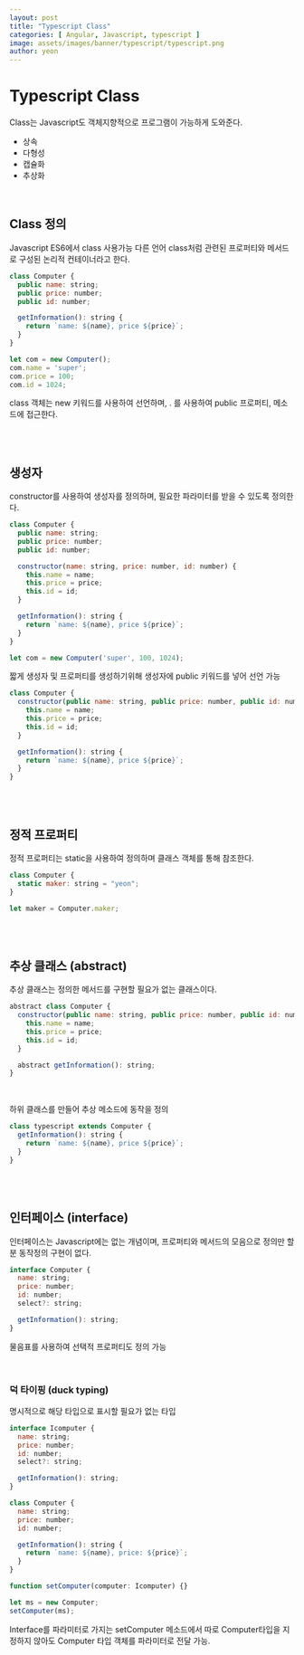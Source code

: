 ```yaml
---
layout: post
title: "Typescript Class" 
categories: [ Angular, Javascript, typescript ]
image: assets/images/banner/typescript/typescript.png
author: yeon
---
```


# Typescript Class
Class는 Javascript도 객체지향적으로 프로그램이 가능하게 도와준다.
- 상속
- 다형성
- 캡슐화
- 추상화

<br>

## Class 정의
Javascript ES6에서 class 사용가능
다른 언어 class처럼 관련된 프로퍼티와 메서드로 구성된 논리적 컨테이너라고 한다.
```javascript
class Computer {
  public name: string;
  public price: number;
  public id: number;

  getInformation(): string {
    return `name: ${name}, price ${price}`;
  }
}

let com = new Computer();
com.name = 'super';
com.price = 100;
com.id = 1024;
```

class 객체는 new 키워드를 사용하여 선언하며, . 를 사용하여 public 프로퍼티, 메소드에 접근한다.

<br><br>

## 생성자
constructor를 사용하여 생성자를 정의하며, 필요한 파라미터를 받을 수 있도록 정의한다.
```javascript
class Computer {
  public name: string;
  public price: number;
  public id: number;

  constructor(name: string, price: number, id: number) {
    this.name = name;
    this.price = price;
    this.id = id;
  }

  getInformation(): string {
    return `name: ${name}, price ${price}`;
  }
}

let com = new Computer('super', 100, 1024);
```

짧게 생성자 및 프로퍼티를 생성하기위해 생성자에 public 키워드를 넣어 선언 가능
```javascript
class Computer {
  constructor(public name: string, public price: number, public id: number) {
    this.name = name;
    this.price = price;
    this.id = id;
  }

  getInformation(): string {
    return `name: ${name}, price ${price}`;
  }
}
```

<br><br>

## 정적 프로퍼티
정적 프로퍼티는 static을 사용하여 정의하며 클래스 객체를 통해 참조한다.
```javascript
class Computer {
  static maker: string = "yeon";
}

let maker = Computer.maker;
```

<br><br>

## 추상 클래스 (abstract)
추상 클래스는 정의한 메서드를 구현할 필요가 없는 클래스이다.
```javascript
abstract class Computer {
  constructor(public name: string, public price: number, public id: number) {
    this.name = name;
    this.price = price;
    this.id = id;
  }

  abstract getInformation(): string;
}
```

<br>

하위 클래스를 만들어 추상 메소드에 동작을 정의
```javascript
class typescript extends Computer {
  getInformation(): string {
    return `name: ${name}, price ${price}`;
  }
}
```

<br><br>

## 인터페이스 (interface)
인터페이스는 Javascript에는 없는 개념이며, 프로퍼티와 메서드의 모음으로 정의만 할분 동작정의 구현이 없다.
```javascript
interface Computer {
  name: string;
  price: number;
  id: number;
  select?: string;

  getInformation(): string;
}
```
물음표를 사용하여 선택적 프로퍼티도 정의 가능

<br>

### 덕 타이핑 (duck typing)
명시적으로 해당 타입으로 표시할 필요가 없는 타입
```javascript
interface Icomputer {
  name: string;
  price: number;
  id: number;
  select?: string;

  getInformation(): string;
}

class Computer {
  name: string;
  price: number;
  id: number;

  getInformation(): string {
    return `name: ${name}, price: ${price}`;
  }
}

function setComputer(computer: Icomputer) {}

let ms = new Computer;
setComputer(ms);
```
Interface를 파라미터로 가지는 setComputer 메소드에서 따로 Computer타입을 지정하지 않아도 Computer 타입 객체를 파라미터로 전달 가능.




<br><br><br>